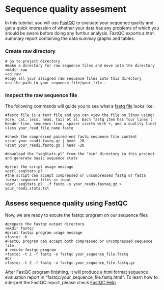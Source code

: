 # Sequence quality assesment
In this tutorial, you will use [FastQC](https://www.bioinformatics.babraham.ac.uk/projects/fastqc/) to evaluate your sequence quality and get a quick impression of whether your data has any problems of which you should be aware before doing any furthur analysis. FastQC exports a html summary report containing the data summay graphs and tables.

### Create raw directory
```
# go to project directory
#make a directory for raw sequence files and move into the directory
>mkdir raw
>cd raw
#copy all your assigned raw sequence files into this directory
>cp the_path_to_your_sequence_file/your_file .
```
### Inspect the raw sequence file  
The following commands will guide you to see what a [fastq file](https://en.wikipedia.org/wiki/FASTQ_format) looks like:
```
#fastq file is a text file and you can view the file on linux using: more, cat, less, head, tail et al. Each fastq item has four lines ( header line, sequence line, spacer starts with +, and a quality line)
>less your_read_file_name.fastq

#check the compressed paired-end fastq sequence file content  
>zcat your_read1.fastq.gz | head -20
>zcat your_read2.fastq.gz | head -20

#download the "seqStats.pl" from the "bin" directory in this project and generate basic sequence stats

#print the script usage message
>perl seqStats.pl
#the script can accept compressed or uncompressed fastq or fasta format sequence files as input 
>perl seqStats.pl  -f fastq -s your_reads.fastaq.gz > your_read1.stats.txt
```
## Assess sequence quality using FastQC
Now, we are ready to excute the fastqc program on our sequence files
```
#prepare the fastqc output directory
>mkdir fastqc
#print fastqc program usage message
>fastqc -h
#FastQC program can accept both compressed or uncompressed sequence file.
# excute fastqc program
>fastqc -t 2 -f fastq -o fastqc your_sequence_file.fastq 
#or
>fastqc -t 2 -f fastq -o fastqc your_sequence_file.fastq.gz
```
After FastQC program finishing, it will produce a html format sequence evaluation report in "fastqc/your_sequence_file.fastq.html". To learn how to interpret the FastQC report, please check  [FastQC Help](http://www.bioinformatics.babraham.ac.uk/projects/fastqc/Help/) 
